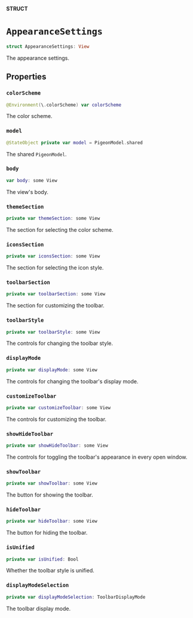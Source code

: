 **STRUCT**

# `AppearanceSettings`

```swift
struct AppearanceSettings: View
```

The appearance settings.

## Properties
### `colorScheme`

```swift
@Environment(\.colorScheme) var colorScheme
```

The color scheme.

### `model`

```swift
@StateObject private var model = PigeonModel.shared
```

The shared ``PigeonModel``.

### `body`

```swift
var body: some View
```

The view's body.

### `themeSection`

```swift
private var themeSection: some View
```

The section for selecting the color scheme.

### `iconsSection`

```swift
private var iconsSection: some View
```

The section for selecting the icon style.

### `toolbarSection`

```swift
private var toolbarSection: some View
```

The section for customizing the toolbar.

### `toolbarStyle`

```swift
private var toolbarStyle: some View
```

The controls for changing the toolbar style.

### `displayMode`

```swift
private var displayMode: some View
```

The controls for changing the toolbar's display mode.

### `customizeToolbar`

```swift
private var customizeToolbar: some View
```

The controls for customizing the toolbar.

### `showHideToolbar`

```swift
private var showHideToolbar: some View
```

The controls for toggling the toolbar's appearance in every open window.

### `showToolbar`

```swift
private var showToolbar: some View
```

The button for showing the toolbar.

### `hideToolbar`

```swift
private var hideToolbar: some View
```

The button for hiding the toolbar.

### `isUnified`

```swift
private var isUnified: Bool
```

Whether the toolbar style is unified.

### `displayModeSelection`

```swift
private var displayModeSelection: ToolbarDisplayMode
```

The toolbar display mode.
